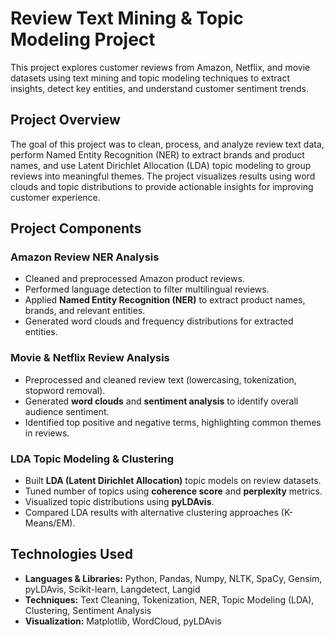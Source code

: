 # Review Text Mining & Topic Modeling Project  

This project explores customer reviews from Amazon, Netflix, and movie datasets using text mining and topic modeling techniques to extract insights, detect key entities, and understand customer sentiment trends.  

## Project Overview  
The goal of this project was to clean, process, and analyze review text data, perform Named Entity Recognition (NER) to extract brands and product names, and use Latent Dirichlet Allocation (LDA) topic modeling to group reviews into meaningful themes. The project visualizes results using word clouds and topic distributions to provide actionable insights for improving customer experience.  

## Project Components  

### Amazon Review NER Analysis  
- Cleaned and preprocessed Amazon product reviews.  
- Performed language detection to filter multilingual reviews.  
- Applied **Named Entity Recognition (NER)** to extract product names, brands, and relevant entities.  
- Generated word clouds and frequency distributions for extracted entities.  

### Movie & Netflix Review Analysis  
- Preprocessed and cleaned review text (lowercasing, tokenization, stopword removal).  
- Generated **word clouds** and **sentiment analysis** to identify overall audience sentiment.  
- Identified top positive and negative terms, highlighting common themes in reviews.  

### LDA Topic Modeling & Clustering  
- Built **LDA (Latent Dirichlet Allocation)** topic models on review datasets.  
- Tuned number of topics using **coherence score** and **perplexity** metrics.  
- Visualized topic distributions using **pyLDAvis**.  
- Compared LDA results with alternative clustering approaches (K-Means/EM).  

## Technologies Used  
- **Languages & Libraries:** Python, Pandas, Numpy, NLTK, SpaCy, Gensim, pyLDAvis, Scikit-learn, Langdetect, Langid  
- **Techniques:** Text Cleaning, Tokenization, NER, Topic Modeling (LDA), Clustering, Sentiment Analysis  
- **Visualization:** Matplotlib, WordCloud, pyLDAvis  
   ```bash

